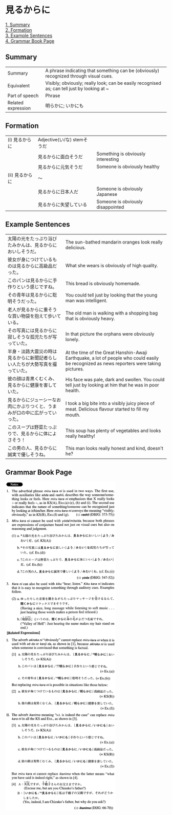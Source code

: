 # 見るからに

[1. Summary](#summary)<br>
[2. Formation](#formation)<br>
[3. Example Sentences](#example-sentences)<br>
[4. Grammar Book Page](#grammar-book-page)<br>


## Summary

<table><tr>   <td>Summary</td>   <td>A phrase indicating that something can be (obviously) recognized through visual cues.</td></tr><tr>   <td>Equivalent</td>   <td>Visibly; obviously; really look; can be easily recognised as; can tell just by looking at ~</td></tr><tr>   <td>Part of speech</td>   <td>Phrase</td></tr><tr>   <td>Related expression</td>   <td>明らかに; いかにも</td></tr></table>

## Formation

<table class="table"><tbody><tr class="tr head"><td class="td"><span class="numbers">(i)</span> <span class="concept">見るからに</span></td><td class="td"><span class="concept"></span><span>Adjective(い/な) stemそうだ</span></td><td class="td"></td></tr><tr class="tr"><td class="td"></td><td class="td"><span class="concept">見るからに</span><span>面白そうだ</span></td><td class="td"><span>Something is obviously interesting</span></td></tr><tr class="tr"><td class="td"></td><td class="td"><span class="concept">見るからに</span><span>元気そうだ</span></td><td class="td"><span>Someone is obviously healthy</span></td></tr><tr class="tr head"><td class="td"><span class="numbers">(ii)</span> <span class="concept">見るからに</span></td><td class="td"><span class="concept"></span><span>～</span></td><td class="td"></td></tr><tr class="tr"><td class="td"></td><td class="td"><span class="concept">見るからに</span><span>日本人だ</span></td><td class="td"><span>Someone is obviously Japanese</span></td></tr><tr class="tr"><td class="td"></td><td class="td"><span class="concept">見るからに</span><span>失望している</span></td><td class="td"><span>Someone is obviously disappointed</span></td></tr></tbody></table>

## Example Sentences

<table><tr>   <td>太陽の光をたっぷり浴びたみかんは、見るからにおいしそうだ。</td>   <td>The sun-bathed mandarin oranges look really delicious.</td></tr><tr>   <td>彼女が身につけているものは見るからに高級品だった。</td>   <td>What she wears is obviously of high quality.</td></tr><tr>   <td>このパンは見るからに手作りという感じですね。</td>   <td>This bread is obviously homemade.</td></tr><tr>   <td>その青年は見るからに聡明そうだった。</td>   <td>You could tell just by looking that the young man was intelligent.</td></tr><tr>   <td>老人が見るからに重そうな買い物袋を抱えて歩いている。</td>   <td>The old man is walking with a shopping bag that is obviously heavy.</td></tr><tr>   <td>その写真には見るからに寂しそうな孤児たちが写っていた。</td>   <td>In that picture the orphans were obviously lonely.</td></tr><tr>   <td>半身・淡路大震災の時は見るからに新聞記者らしい人たちが大勢写真を撮っていた。</td>   <td>At the time of the Great Hanshin-Awaji Earthquake, a lot of people who could easily be recognized as news reporters were taking pictures.</td></tr><tr>   <td>彼の顔は青黒くむくみ、見るからに健康を害していた。</td>   <td>His face was pale, dark and swollen. You could tell just by looking at him that he was in poor health.</td></tr><tr>   <td>見るからにジューシーなお肉にかぶりつくと、うまみが口の中に広がっていった。</td>   <td>I took a big bite into a visibly juicy piece of meat. Delicious ﬂavour started to ﬁll my mouth.</td></tr><tr>   <td>このスープは野菜たっぷりで、見るからに体によさそう！</td>   <td>This soup has plenty of vegetables and looks really healthy!</td></tr><tr>   <td>この男の人、見るからに誠実で優しそうね。</td>   <td>This man looks really honest and kind, doesn't he?</td></tr></table>

## Grammar Book Page

![](../img/Advanced見るからに.png)

